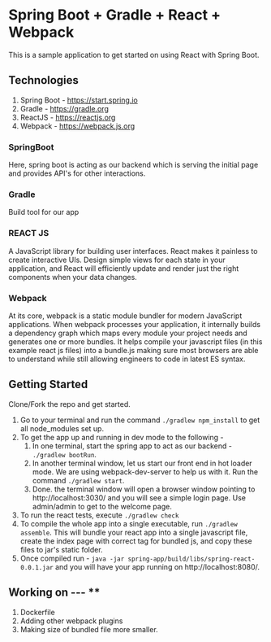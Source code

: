 # Spring Boot + Gradle + React + Webpack

This is a sample application to get started on using React with Spring Boot.

## Technologies
1. Spring Boot - https://start.spring.io
2. Gradle - https://gradle.org
3. ReactJS - https://reactjs.org
4. Webpack - https://webpack.js.org

### SpringBoot
Here, spring boot is acting as our backend which is serving the initial page and provides API's for other interactions.

### Gradle
Build tool for our app

### REACT JS
A JavaScript library for building user interfaces. React makes it painless to create interactive UIs. Design simple views for each state in your application, and React will efficiently update and render just the right components when your data changes.

### Webpack
At its core, webpack is a static module bundler for modern JavaScript applications. When webpack processes your application, it internally builds a dependency graph which maps every module your project needs and generates one or more bundles. It helps compile your javascript files (in this example react js files) into a bundle.js making sure most browsers are able to understand while still allowing engineers to code in latest ES syntax.

## Getting Started
Clone/Fork the repo and get started.

1. Go to your terminal and run the command `./gradlew npm_install` to get all node_modules set up.
2. To get the app up and running in dev mode to the following - 
    1. In one terminal, start the spring app to act as our backend - `./gradlew bootRun`.
    2. In another terminal window, let us start our front end in hot loader mode. We are using webpack-dev-server to help us with it. Run the command `./gradlew start`.
    3. Done. the terminal window will open a browser window pointing to http://localhost:3030/ and you will see a simple login page. Use admin/admin to get to the welcome page.
3. To run the react tests, execute `./gradlew check`
4. To compile the whole app into a single executable, run `./gradlew assemble`. This will bundle your react app into a single javascript file, create the index page with correct tag for bundled js, and copy these files to jar's static folder.
5. Once compiled run - `java -jar spring-app/build/libs/spring-react-0.0.1.jar` and you will have your app running on http://localhost:8080/.


## Working on --- **
1. Dockerfile
2. Adding other webpack plugins
3. Making size of bundled file more smaller.


